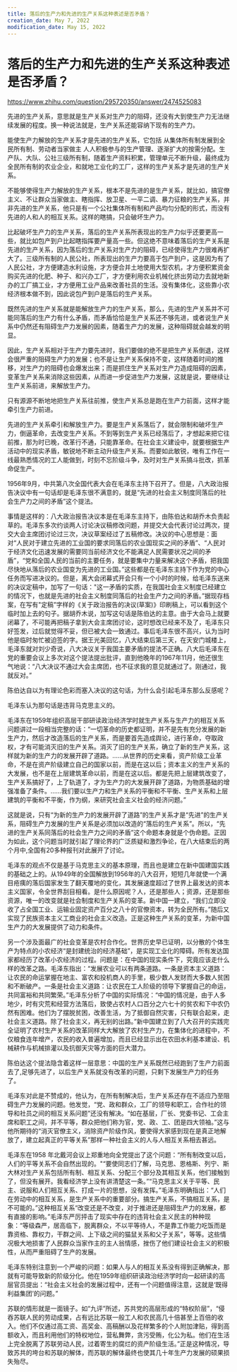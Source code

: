 ```yaml
---
title: 落后的生产力和先进的生产关系这种表述是否矛盾？
creation_date: May 7, 2022
modification_date: May 15, 2022
---
```



# 落后的生产力和先进的生产关系这种表述是否矛盾？

https://www.zhihu.com/question/295720350/answer/2474525083

先进的生产关系，意思就是生产关系对生产力的阻碍，还没有大到使生产力无法继续发展的程度。换一种说法就是，生产关系还能容纳下现有的生产力。

能使生产力解放的生产关系才是先进的生产关系，它包括 从集体所有制发展到全民所有制、劳动者当家做主 人人积极参与的生产管理、逐渐扩大的按需分配。生产队、大队、公社三级所有制，随着生产资料积累，管理单元不断升级，最终成为全民所有制的农业企业，和就地工业化的工厂，这样的生产关系才是先进的生产关系。

不能够使得生产力解放的生产关系，根本不是先进的是生产关系，就比如，搞官僚主义、不让群众当家做主、瞎指挥、放卫星、一平二调、暴力征粮的生产关系，并非先进的生产关系，他只是有一个公社集体所有制和产品均匀分配的形式，而没有先进的人和人的相互关系。这样的瞎搞，只会破坏生产力。

比起破坏生产力的生产关系，落后的生产关系所表现出的生产力似乎还要更高一些，就比如包产到户比起瞎指挥要产量高一些。但这绝不意味着落后的生产关系是先进的生产关系，因为落后的生产关系对生产力的阻碍，已经使得生产力很难再扩大了。三级所有制的人民公社，所表现出的生产力要高于包产到户，这是因为有了人民公社，才方便建造水利设施，才方便合并土地使用大型农机，才方便积累资金购买先进的化肥、种子、和兴办工厂，才方便利用农业机械化挤出劳动力去就地新办的工厂搞工业，才方便用工业产品来改善社员的生活。没有集体化，这些靠小农经济根本做不到，因此说包产到户是落后的生产关系。

既然先进的生产关系就是能解放生产力的生产关系，那么，先进的生产关系并不可能同落后的生产力有什么矛盾，而矛盾恰恰是生产关系还不够先进，或者说生产关系中仍然还有阻碍生产力发展的因素，随着生产力的发展，这种阻碍就会越发的明显。

因此，生产关系相对于生产力要先进时，我们要做的绝不是把生产关系倒退，这样会很严重的阻碍生产力的发展；也不是让生产关系保持不变，这样随着时间的推移，对生产力的阻碍也会爆发出来；而是抓住生产关系对生产力造成阻碍的因素，变革生产关系来消除这些因素，从而进一步促进生产力发展，这就是说，要继续让生产关系前进，来解放生产力。

只有源源不断地地把生产关系往前推，使生产关系总是跑在生产力前面，这样才能牵引生产力前进。

先进的生产关系牵引和解放生产力。要是生产关系落后了，就会限制和破坏生产力，倒逼革命，去改变生产关系。不到等到生产关系已经落后了，才想起来把它往前推，那为时已晚，改革行不通，只能靠革命。在社会主义建设中，就要根据生产活动中的现实矛盾，敏锐地不断主动升级生产关系。而要如此敏锐，唯有工作在一线最熟悉情况的工人能做到，时刻不忘阶级斗争，及时对生产关系搞斗批改，抓革命促生产。

1956年9月，中共第八次全国代表大会在毛泽东主持下召开了。但是，八大政治报告决议中有一句话却是毛泽东很不满意的，就是“先进的社会主义制度同落后的社会生产力之间的矛盾”这个提法。

事情是这样的：八大政治报告决议本是在毛泽东主持下，由陈伯达和胡乔木负责起草的。毛泽东多次约谈两人讨论决议稿修改问题，并提交大会代表讨论过两次，提交大会主席团讨论过三次，决议草案经过了五稿修改。决议的中心思想是：面对“人民对于建立先进的工业国的要求同落后的农业国现实之间的矛盾”、“人民对于经济文化迅速发展的需要同当前经济文化不能满足人民需要状况之间的矛盾”，“党和全国人民的当前的主要任务，就是要集中力量来解决这个矛盾，把我国尽快地从落后的农业国变为先进的工业国。”这些都是在毛泽东主持下作为党的中心任务而写进决议的。但是，离大会闭幕式开会只有一个小时的时候，给毛泽东送来的决议定稿中，加写了一句话："这一矛盾的实质，在我国社会主义制度已经建立的情况下，也就是先进的社会主义制度同落后的社会生产力之间的矛盾。”据现存档案，在写有"定稿”字样的《关于政治报告的决议(草案)》印刷稿上，可以看到这个临时加上去的句子。据胡乔木说，加写这句话是陈伯达的主意。由于大会马上就要闭幕了，不可能再把稿子拿到大会主席团讨论，这时想改已经来不及了，毛泽东只好签发，过后就觉得不妥，但已被大会一致通过。事后毛泽东很不高兴，认为当时他是临时匆忙被迫签的字。据王光美回忆，八大结束后第三天，在天安门城楼上，毛泽东就对刘少奇说，八大决议关于我国主要矛盾的提法不正确。八大后毛泽东在党的重要会议上多次对这个提法提出批评，直到他晚年的1967年11月，他还很生气地说：“八大决议不通过大会主席团，也不征求我的意见就通过了。刚通过，我就反对。”

陈伯达自以为有理论色彩而塞入决议的这句话，为什么会引起毛泽东那么反感呢？

毛泽东认为那句话是违背马克思主义的。

毛泽东在1959年组织高层干部研读政治经济学时就生产关系与生产力的相互关系问题讲过一段相当完整的话：“一切革命的历史都证明，并不是先有充分发展的新生产力，然后才改造落后的生产关系，而是要首先造成舆论，进行革命，夺取政权，才有可能消灭旧的生产关系。消灭了旧的生产关系，确立了新的生产关系，这样就为新的生产力的发展开辟了道路。……从世界的历史来看，资产阶级工业革命，不是在资产阶级建立自己的国家以前，而是在这以后；资本主义的生产关系的大发展，也不是在上层建筑革命以前，而是在这以后。都是先把上层建筑改变了，生产关系搞好了，上了轨道了，才为生产力的大发展开辟了道路，为物质基础的增强准备了条件。……我们要以生产力和生产关系的平衡和不平衡、生产关系和上层建筑的平衡和不平衡，作为纲，来研究社会主义社会的经济问题。”

这就是说，只有“为新的生产力的发展开辟了道路”的生产关系才是“先进”的生产关系，阻碍生产力发展的生产关系是必须加以改造的“落后的生产关系”。所以，“先进的生产关系同落后的社会生产力之间的矛盾”这个命题本身就是个伪命题。正因为如此，这个问题当时就引起了理论界的广泛质疑和激烈争论，在八大结束后的两个月中,全国有20多种报刊对此展开了讨论。

毛泽东的观点不仅是基于马克思主义的基本原理，而且也是建立在新中国建国实践的基础之上的。从1949年的全国解放到1956年的八大召开，短短几年就使一个满目疮痍的落后国家发生了翻天覆地的变化，其发展速度超过了世界上最发达的资本主义国家，令全世界刮目相看。是什么原因呢？人，还是那些人；资源，还是那些资源，唯一的改变就是社会制度和生产关系的变革。新中国一建立，“我们立即没收了占全国工业、运输业固定资产百分之八十的官僚资本，转为全民所有。”随后又实现了民族资本主义工商业的社会主义改造。正是这种生产关系的变革，为新中国生产力的大发展提供了动力和条件。

另一个涉及面最广的社会变革是农村合作化。世界历史早已证明，以分散的个体生产为特点的小农经济“是封建统治的经济基础”，是实现工业化的障碍。所有发达国家都经历了改革小农经济的过程。问题是：在中国的现实条件下，究竟应该走什么样的改革之路。毛泽东指出：“发展农业可以有两条道路。一条是资本主义道路：让农民的命运掌握在地主、富农和投机商人的手里，极少数人发财而大多数人贫困和不断破产。一条是社会主义道路：让农民在工人阶级的领导下掌握自己的命运，共同富裕和共同繁荣。”毛泽东分析了中国的实际情况：“中国的情况是，由于人多地少，时有灾荒和经营方法落后，致使占农村人口百分之六七十的贫农和下中农仍然有困难。他们为了摆脱贫困，改善生活，为了抵御自然灾害，只有联合起来，走社会主义道路。除了社会主义，再无别的出路。”新中国建立到了八大召开的实践完全证明了农村生产关系的改革同样大大解放了农村生产力，在集体化的进程中，不仅粮食连年增产，农民的收入普遍增加，而且已经显示出在农田水利基本建设、机械耕作与机械排灌以及抗御天灾等方面的巨大潜力。

陈伯达这个提法隐含着这样一层意思：中国的生产关系既然已经跑到了生产力前面去了,足够先进了，以后生产关系就没有改革的问题，只剩下发展生产力的任务了。

毛泽东对此是不赞成的，他认为，在所有制解决后，生产关系还存在不适应乃至阻碍生产力发展的问题。他发觉，“党、政和群众，工厂的领导和职工，合作社的领导和社员之间的相互关系问题”还没有解决。“如在基层，厂长、党委书记、工会主席和职工之间，并不平等，群众把他们称为官，党、政、工、团是四大领袖。”这与他所期待的“消灭官僚主义，消除资产阶级作风，要使得大家感到现在是真正地解放了，建立起真正的平等关系”那样一种社会主义的人与人相互关系相去甚远。

毛泽东在1958 年北戴河会议上郑重地向全党提出了这个问题：“所有制改变以后，人们的平等关系不会自然出现的。"“要使同志们了解，马克思、恩格斯、列宁、斯大林对生产关系包括所有制、相互关系、分配三个部分及其相互关系，他们接触到了，但没有展开。我看经济学上没有讲清楚这一条。”“马克思主义关于平等、民主、说服和人们相互关系、打成一片的思想，没有发挥。”毛泽东明确指出：“人们在劳动中的相互关系，是生产关系中的重要部分。搞生产关系，不搞相互关系，是不可能的。”这种相互关系“改变还是不改变，对于推进还是阻碍生产力的发展，都有直接的影响。”毛泽东严厉抨击了现实中存在的违背社会主义民主的种种现象：“等级森严，居高临下，脱离群众，不以平等待人，不是靠工作能力吃饭而是靠资格、靠权力，干群之间、上下级之间的猫鼠关系和父子关系”，等等。这些情况极大地损害了人民群众当家作主的主人翁情感，挫伤了他们建设社会主义的积极性，从而严重阻碍了生产的发展。

毛泽东特别注意到一个严峻的问题：如果人与人的相互关系没有得到正确解决，那就有可能导致新的阶级分化。他在1959年组织研读政治经济学时向一起研读的高层官员提出：“社会主义社会的发展过程中，还有一个问题值得注意，这就是‘既得利益集团’的问题。”

苏联的情形就是一面镜子。如“九评”所述，苏共党的高层形成的“特权阶层”，“侵吞苏联人民的劳动成果，占有远比苏联一般工人和农民高几十倍甚至上百倍的收入。他们不仅通过高工资、高奖金、高稿酬以及花样繁多的个人附加津贴，得到高额收入，而且利用他们的特权地位，营私舞弊，贪污受贿，化公为私。他们在生活上完全脱离了苏联劳动人民，过着寄生的腐烂的资产阶级生活。”正是这种情况，导致苏共的垮台和苏联的解体，而苏联的解体最终也使其几十年生产力发展的硕果损失殆尽。

